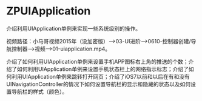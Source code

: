 # ZPUIApplication
介绍利用UIApplication单例来实现一些系统级别的操作。

视频路径：小马哥视频2015年（没加密版）——>03-UI进阶——>0610-控制器创建/导航控制器——>视频——>01-uiapplication.mp4。

介绍了如何利用UIApplication单例来设置手机APP图标右上角的推送的个数；介绍了如何利用UIApplication单例来设置手机状态栏上的网络指示标志；介绍了如何利用UIApplication单例来跳转打开网页；介绍了iOS7以前和以后在有和没有UINavigationController的情况下如何设置导航栏的显示和隐藏的状态以及如何设置导航栏的样式（颜色）。
